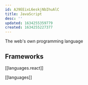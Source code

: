 ```yaml
---
id: AJ9EEixL6eskjNbIhuAlC
title: JavaScript
desc: ''
updated: 1634255359779
created: 1634255227377
---
```


The web's own programming language

## Frameworks

[[languages.react]]

[[languages]]
